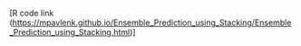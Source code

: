 [R code link (https://mpavlenk.github.io/Ensemble_Prediction_using_Stacking/Ensemble_Prediction_using_Stacking.html)]
